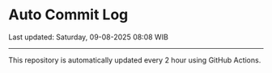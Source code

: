 # Auto Commit Log

Last updated: Saturday, 09-08-2025 08:08 WIB

---

This repository is automatically updated every 2 hour using GitHub Actions.
